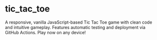 # tic_tac_toe
A responsive, vanilla JavaScript-based Tic Tac Toe game with clean code and intuitive gameplay. Features automatic testing and deployment via GitHub Actions. Play now on any device!
